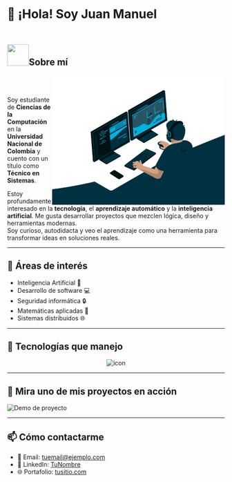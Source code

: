 # 👋 ¡Hola! Soy Juan Manuel

<br><br>
<img align="left" src = "https://user-images.githubusercontent.com/63050133/156777293-72a6e681-2582-4a9d-ad92-09d1181d47c7.gif" width = 50px height=50px>
<h2 align="left" font-weight="bold">Sobre mí</h2>  

<img align="right" alt="Coding" width="400" src="https://github.com/supravatm/supravatm/blob/main/src/code.gif">

<br><br>

Soy estudiante de **Ciencias de la Computación** en la **Universidad Nacional de Colombia** y cuento con un título como **Técnico en Sistemas**.

Estoy profundamente interesado en la **tecnología**, el **aprendizaje automático** y la **inteligencia artificial**. Me gusta desarrollar proyectos que mezclen lógica, diseño y herramientas modernas.  
Soy curioso, autodidacta y veo el aprendizaje como una herramienta para transformar ideas en soluciones reales.

---

## 🚀 Áreas de interés

- Inteligencia Artificial 🤖  
- Desarrollo de software 💻  
- Seguridad informática 🔒  
- Matemáticas aplicadas 📐  
- Sistemas distribuidos 🌐  

---

## 🧠 Tecnologías que manejo

<div align="center">
  <img src="https://techstack-generator.vercel.app/python-icon.svg" alt="icon" width="50" height="50" />
  
  
</div>


---

## 🎥 Mira uno de mis proyectos en acción

![Demo de proyecto](assets/demo.gif)

---

## 📫 Cómo contactarme

- 📧 Email: tuemail@ejemplo.com  
- 💼 LinkedIn: [TuNombre](https://linkedin.com/in/tunombre)  
- 🌐 Portafolio: [tusitio.com](https://tusitio.com)

